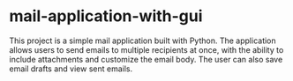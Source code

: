 # mail-application-with-gui
This project is a simple mail application built with Python. The application allows users to send emails to multiple recipients at once, with the ability to include attachments and customize the email body. The user can also save email drafts and view sent emails.
